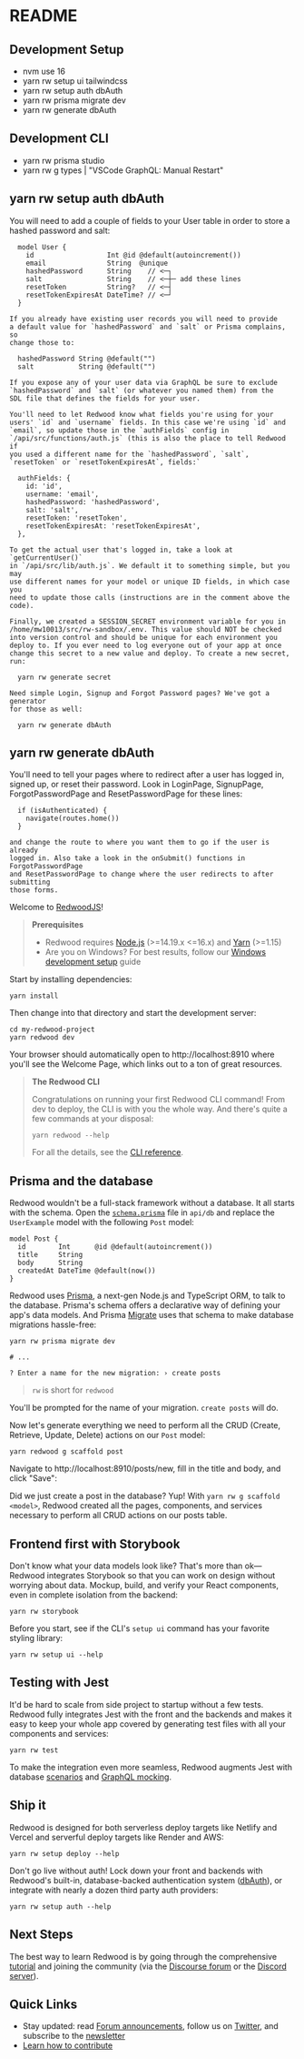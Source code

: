 # README

## Development Setup
- nvm use 16
- yarn rw setup ui tailwindcss
- yarn rw setup auth dbAuth
- yarn rw prisma migrate dev
- yarn rw generate dbAuth

## Development CLI

- yarn rw prisma studio
- yarn rw g types | "VSCode GraphQL: Manual Restart"

## yarn rw setup auth dbAuth

You will need to add a couple of fields to your User table in order
    to store a hashed password and salt:

      model User {
        id                  Int @id @default(autoincrement())
        email               String  @unique
        hashedPassword      String    // <─┐
        salt                String    // <─┼─ add these lines
        resetToken          String?   // <─┤
        resetTokenExpiresAt DateTime? // <─┘
      }

    If you already have existing user records you will need to provide
    a default value for `hashedPassword` and `salt` or Prisma complains, so
    change those to:

      hashedPassword String @default("")
      salt           String @default("")

    If you expose any of your user data via GraphQL be sure to exclude
    `hashedPassword` and `salt` (or whatever you named them) from the
    SDL file that defines the fields for your user.

    You'll need to let Redwood know what fields you're using for your
    users' `id` and `username` fields. In this case we're using `id` and
    `email`, so update those in the `authFields` config in
    `/api/src/functions/auth.js` (this is also the place to tell Redwood if
    you used a different name for the `hashedPassword`, `salt`,
    `resetToken` or `resetTokenExpiresAt`, fields:`

      authFields: {
        id: 'id',
        username: 'email',
        hashedPassword: 'hashedPassword',
        salt: 'salt',
        resetToken: 'resetToken',
        resetTokenExpiresAt: 'resetTokenExpiresAt',
      },

    To get the actual user that's logged in, take a look at `getCurrentUser()`
    in `/api/src/lib/auth.js`. We default it to something simple, but you may
    use different names for your model or unique ID fields, in which case you
    need to update those calls (instructions are in the comment above the code).

    Finally, we created a SESSION_SECRET environment variable for you in
    /home/mw10013/src/rw-sandbox/.env. This value should NOT be checked
    into version control and should be unique for each environment you
    deploy to. If you ever need to log everyone out of your app at once
    change this secret to a new value and deploy. To create a new secret, run:

      yarn rw generate secret

    Need simple Login, Signup and Forgot Password pages? We've got a generator
    for those as well:

      yarn rw generate dbAuth

## yarn rw generate dbAuth

You'll need to tell your pages where to redirect after a user has logged in,
    signed up, or reset their password. Look in LoginPage, SignupPage,
    ForgotPasswordPage and ResetPasswordPage for these lines:

      if (isAuthenticated) {
        navigate(routes.home())
      }

    and change the route to where you want them to go if the user is already
    logged in. Also take a look in the onSubmit() functions in ForgotPasswordPage
    and ResetPasswordPage to change where the user redirects to after submitting
    those forms.

Welcome to [RedwoodJS](https://redwoodjs.com)!

> **Prerequisites**
>
> - Redwood requires [Node.js](https://nodejs.org/en/) (>=14.19.x <=16.x) and [Yarn](https://yarnpkg.com/) (>=1.15)
> - Are you on Windows? For best results, follow our [Windows development setup](https://redwoodjs.com/docs/how-to/windows-development-setup) guide

Start by installing dependencies:

```
yarn install
```

Then change into that directory and start the development server:

```
cd my-redwood-project
yarn redwood dev
```

Your browser should automatically open to http://localhost:8910 where you'll see the Welcome Page, which links out to a ton of great resources.

> **The Redwood CLI**
>
> Congratulations on running your first Redwood CLI command!
> From dev to deploy, the CLI is with you the whole way.
> And there's quite a few commands at your disposal:
> ```
> yarn redwood --help
> ```
> For all the details, see the [CLI reference](https://redwoodjs.com/docs/cli-commands).

## Prisma and the database

Redwood wouldn't be a full-stack framework without a database. It all starts with the schema. Open the [`schema.prisma`](api/db/schema.prisma) file in `api/db` and replace the `UserExample` model with the following `Post` model:

```
model Post {
  id        Int      @id @default(autoincrement())
  title     String
  body      String
  createdAt DateTime @default(now())
}
```

Redwood uses [Prisma](https://www.prisma.io/), a next-gen Node.js and TypeScript ORM, to talk to the database. Prisma's schema offers a declarative way of defining your app's data models. And Prisma [Migrate](https://www.prisma.io/migrate) uses that schema to make database migrations hassle-free:

```
yarn rw prisma migrate dev

# ...

? Enter a name for the new migration: › create posts
```

> `rw` is short for `redwood`

You'll be prompted for the name of your migration. `create posts` will do.

Now let's generate everything we need to perform all the CRUD (Create, Retrieve, Update, Delete) actions on our `Post` model:

```
yarn redwood g scaffold post
```

Navigate to http://localhost:8910/posts/new, fill in the title and body, and click "Save":

Did we just create a post in the database? Yup! With `yarn rw g scaffold <model>`, Redwood created all the pages, components, and services necessary to perform all CRUD actions on our posts table.

## Frontend first with Storybook

Don't know what your data models look like?
That's more than ok—Redwood integrates Storybook so that you can work on design without worrying about data.
Mockup, build, and verify your React components, even in complete isolation from the backend:

```
yarn rw storybook
```

Before you start, see if the CLI's `setup ui` command has your favorite styling library:

```
yarn rw setup ui --help
```

## Testing with Jest

It'd be hard to scale from side project to startup without a few tests.
Redwood fully integrates Jest with the front and the backends and makes it easy to keep your whole app covered by generating test files with all your components and services:

```
yarn rw test
```

To make the integration even more seamless, Redwood augments Jest with database [scenarios](https://redwoodjs.com/docs/testing.md#scenarios)  and [GraphQL mocking](https://redwoodjs.com/docs/testing.md#mocking-graphql-calls).

## Ship it

Redwood is designed for both serverless deploy targets like Netlify and Vercel and serverful deploy targets like Render and AWS:

```
yarn rw setup deploy --help
```

Don't go live without auth!
Lock down your front and backends with Redwood's built-in, database-backed authentication system ([dbAuth](https://redwoodjs.com/docs/authentication#self-hosted-auth-installation-and-setup)), or integrate with nearly a dozen third party auth providers:

```
yarn rw setup auth --help
```

## Next Steps

The best way to learn Redwood is by going through the comprehensive [tutorial](https://redwoodjs.com/docs/tutorial/foreword) and joining the community (via the [Discourse forum](https://community.redwoodjs.com) or the [Discord server](https://discord.gg/redwoodjs)).

## Quick Links

- Stay updated: read [Forum announcements](https://community.redwoodjs.com/c/announcements/5), follow us on [Twitter](https://twitter.com/redwoodjs), and subscribe to the [newsletter](https://redwoodjs.com/newsletter)
- [Learn how to contribute](https://redwoodjs.com/docs/contributing)
